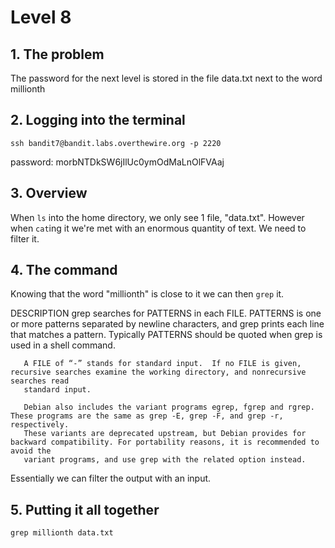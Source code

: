 # Level 8

## 1. The problem

The password for the next level is stored in the file data.txt next to the word millionth

## 2. Logging into the terminal

`ssh bandit7@bandit.labs.overthewire.org -p 2220`

password: morbNTDkSW6jIlUc0ymOdMaLnOlFVAaj

## 3. Overview

When `ls` into the home directory, we only see 1 file, "data.txt". However when `cat`ing it we're met with an enormous quantity of text. We need to filter it.

## 4. The command

Knowing that the word "millionth" is close to it we can then `grep` it.

DESCRIPTION
       grep  searches  for  PATTERNS  in  each FILE.  PATTERNS is one or more patterns separated by newline characters, and grep prints each line that
       matches a pattern.  Typically PATTERNS should be quoted when grep is used in a shell command.

       A FILE of “-” stands for standard input.  If no FILE is given, recursive searches examine the working directory, and nonrecursive searches read
       standard input.

       Debian also includes the variant programs egrep, fgrep and rgrep.  These programs are the same as grep -E, grep -F, and grep -r,  respectively.
       These variants are deprecated upstream, but Debian provides for backward compatibility. For portability reasons, it is recommended to avoid the
       variant programs, and use grep with the related option instead.

Essentially we can filter the output with an input.

## 5. Putting it all together

`grep millionth data.txt`
